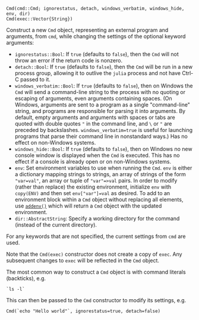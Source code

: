```
Cmd(cmd::Cmd; ignorestatus, detach, windows_verbatim, windows_hide, env, dir)
Cmd(exec::Vector{String})
```

Construct a new `Cmd` object, representing an external program and arguments, from `cmd`, while changing the settings of the optional keyword arguments:

  * `ignorestatus::Bool`: If `true` (defaults to `false`), then the `Cmd` will not throw an error if the return code is nonzero.
  * `detach::Bool`: If `true` (defaults to `false`), then the `Cmd` will be run in a new process group, allowing it to outlive the `julia` process and not have Ctrl-C passed to it.
  * `windows_verbatim::Bool`: If `true` (defaults to `false`), then on Windows the `Cmd` will send a command-line string to the process with no quoting or escaping of arguments, even arguments containing spaces. (On Windows, arguments are sent to a program as a single "command-line" string, and programs are responsible for parsing it into arguments. By default, empty arguments and arguments with spaces or tabs are quoted with double quotes `"` in the command line, and `\` or `"` are preceded by backslashes. `windows_verbatim=true` is useful for launching programs that parse their command line in nonstandard ways.) Has no effect on non-Windows systems.
  * `windows_hide::Bool`: If `true` (defaults to `false`), then on Windows no new console window is displayed when the `Cmd` is executed. This has no effect if a console is already open or on non-Windows systems.
  * `env`: Set environment variables to use when running the `Cmd`. `env` is either a dictionary mapping strings to strings, an array of strings of the form `"var=val"`, an array or tuple of `"var"=>val` pairs. In order to modify (rather than replace) the existing environment, initialize `env` with `copy(ENV)` and then set `env["var"]=val` as desired.  To add to an environment block within a `Cmd` object without replacing all elements, use [`addenv()`](@ref) which will return a `Cmd` object with the updated environment.
  * `dir::AbstractString`: Specify a working directory for the command (instead of the current directory).

For any keywords that are not specified, the current settings from `cmd` are used.

Note that the `Cmd(exec)` constructor does not create a copy of `exec`. Any subsequent changes to `exec` will be reflected in the `Cmd` object.

The most common way to construct a `Cmd` object is with command literals (backticks), e.g.

```
`ls -l`
```

This can then be passed to the `Cmd` constructor to modify its settings, e.g.

```
Cmd(`echo "Hello world"`, ignorestatus=true, detach=false)
```
